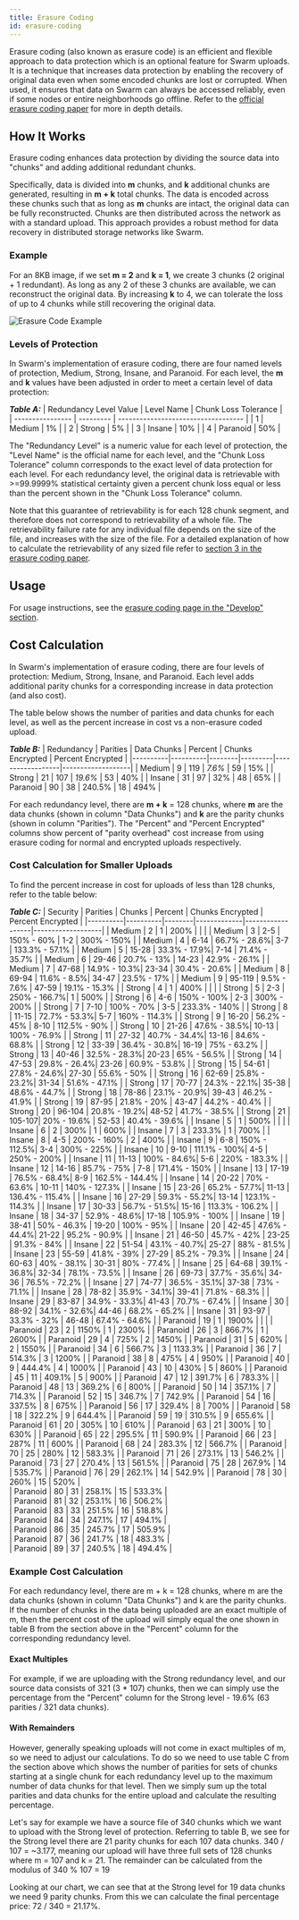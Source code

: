```yaml
---
title: Erasure Coding
id: erasure-coding
---
```


Erasure coding (also known as erasure code) is an efficient and flexible approach to data protection which is an optional feature for Swarm uploads. It is a technique that increases data protection by enabling the recovery of original data even when some encoded chunks are lost or corrupted. When used, it ensures that data on Swarm can always be accessed reliably, even if some nodes or entire neighborhoods go offline. Refer to the [official erasure coding paper](https://papers.ethswarm.org/p/erasure/) for more in depth details. 

## How It Works

Erasure coding enhances data protection by dividing the source data into "chunks" and adding additional redundant chunks.

Specifically, data is divided into **m** chunks, and **k** additional chunks are generated, resulting in **m + k** total chunks. The data is encoded across these chunks such that as long as **m** chunks are intact, the original data can be fully reconstructed. Chunks are then distributed across the network as with a standard upload. This approach provides a robust method for data recovery in distributed storage networks like Swarm.

### Example

For an 8KB image, if we set **m = 2** and **k = 1**, we create 3 chunks (2 original + 1 redundant). As long as any 2 of these 3 chunks are available, we can reconstruct the original data. By increasing **k** to 4, we can tolerate the loss of up to 4 chunks while still recovering the original data.

![Erasure Code Example](https://www.ethswarm.org/uploads/erasure-coding-01.png)

### Levels of Protection

In Swarm's implementation of erasure coding, there are four named levels of protection, Medium, Strong, Insane, and Paranoid. For each level, the **m** and **k** values have been adjusted in order to meet a certain level of data protection:

***Table A:***
| Redundancy Level Value | Level Name | Chunk Loss Tolerance         |      
| ---------------- | --------- | ----------------------------------- |
| 1                | Medium    | 1%                                  | 
| 2                | Strong    | 5%                                  |
| 3                | Insane    | 10%                                 | 
| 4                | Paranoid  | 50%                                 | 

The "Redundancy Level" is a numeric value for each level of protection, the "Level Name" is the official name for each level, and the "Chunk Loss Tolerance" column corresponds to the exact level of data protection for each level. For each redundancy level, the original data is retrievable with >=99.9999% statistical certainty given a percent chunk loss equal or less than the percent shown in the "Chunk Loss Tolerance" column. 

Note that this guarantee of retrievability is for each 128 chunk segment, and therefore does not correspond to retrievability of a whole file. The retrievability failure rate for any individual file depends on the size of the file, and increases with the size of the file. For a detailed explanation of how to calculate the retrievability of any sized file refer to [section 3 in the erasure coding paper](https://papers.ethswarm.org/erasure-coding.pdf).    

## Usage

For usage instructions, see the [erasure coding page in the "Develop" section](/docs/develop/tools-and-features/erasure-coding).

## Cost Calculation

In Swarm's implementation of erasure coding, there are four levels of protection: Medium, Strong, Insane, and Paranoid. Each level adds additional parity chunks for a corresponding increase in data protection (and also cost).

The table below shows the number of parities and data chunks for each level, as well as the percent increase in cost vs a non-erasure coded upload. 

***Table B:***
| Redundancy | Parities | Data Chunks | Percent | Chunks Encrypted | Percent Encrypted |
|----------|----------|--------|---------|------------------|-------------------|
| Medium   | 9        | 119 | *7.6%*  | 59            | 15%           |
| Strong   | 21       | 107 | *19.6%* | 53            | 40%           |
| Insane   | 31       | 97   | 32%  | 48            | 65%            |
| Paranoid | 90       | 38      | 240.5%    | 18               | 494%              |

For each redundancy level, there are **m + k** = 128 chunks, where **m** are the data chunks (shown in column "Data Chunks") and **k** are the parity chunks (shown in column "Parities"). The "Percent" and "Percent Encrypted" columns show percent of "parity overhead" cost increase from using erasure coding for normal and encrypted uploads respectively. 


### Cost Calculation for Smaller Uploads

To find the percent increase in cost for uploads of less than 128 chunks, refer to the table below:

***Table C:***
| Security | Parities | Chunks | Percent     | Chunks Encrypted | Percent Encrypted |
|----------|----------|--------|-------------|------------------|-------------------|
| Medium   | 2        | 1      | 200%        |                  |                   |
| Medium   | 3        | 2-5    | 150% - 60%  | 1-2              | 300% - 150%       |
| Medium   | 4        | 6-14   | 66.7% - 28.6%| 3-7             | 133.3% - 57.1%    |
| Medium   | 5        | 15-28  | 33.3% - 17.9%| 7-14            | 71.4% - 35.7%     |
| Medium   | 6        | 29-46  | 20.7% - 13% | 14-23            | 42.9% - 26.1%     |
| Medium   | 7        | 47-68  | 14.9% - 10.3%| 23-34           | 30.4% - 20.6%     |
| Medium   | 8        | 69-94  | 11.6% - 8.5%| 34-47            | 23.5% - 17%       |
| Medium   | 9        | 95-119 | 9.5% - 7.6% | 47-59            | 19.1% - 15.3%     |
| Strong   | 4        | 1      | 400%        |                  |                   |
| Strong   | 5        | 2-3    | 250% - 166.7%| 1               | 500%              |
| Strong   | 6        | 4-6    | 150% - 100% | 2-3              | 300% - 200%       |
| Strong   | 7        | 7-10   | 100% - 70%  | 3-5              | 233.3% - 140%     |
| Strong   | 8        | 11-15  | 72.7% - 53.3%| 5-7             | 160% - 114.3%     |
| Strong   | 9        | 16-20  | 56.2% - 45% | 8-10             | 112.5% - 90%      |
| Strong   | 10       | 21-26  | 47.6% - 38.5%| 10-13           | 100% - 76.9%      |
| Strong   | 11       | 27-32  | 40.7% - 34.4%| 13-16           | 84.6% - 68.8%     |
| Strong   | 12       | 33-39  | 36.4% - 30.8%| 16-19           | 75% - 63.2%       |
| Strong   | 13       | 40-46  | 32.5% - 28.3%| 20-23           | 65% - 56.5%       |
| Strong   | 14       | 47-53  | 29.8% - 26.4%| 23-26           | 60.9% - 53.8%     |
| Strong   | 15       | 54-61  | 27.8% - 24.6%| 27-30           | 55.6% - 50%       |
| Strong   | 16       | 62-69  | 25.8% - 23.2%| 31-34           | 51.6% - 47.1%     |
| Strong   | 17       | 70-77  | 24.3% - 22.1%| 35-38           | 48.6% - 44.7%     |
| Strong   | 18       | 78-86  | 23.1% - 20.9%| 39-43           | 46.2% - 41.9%     |
| Strong   | 19       | 87-95  | 21.8% - 20%  | 43-47           | 44.2% - 40.4%     |
| Strong   | 20       | 96-104 | 20.8% - 19.2%| 48-52           | 41.7% - 38.5%     |
| Strong   | 21       | 105-107| 20% - 19.6%  | 52-53           | 40.4% - 39.6%     |
| Insane   | 5        | 1      | 500%        |                  |                   |
| Insane   | 6        | 2      | 300%        | 1                | 600%              |
| Insane   | 7        | 3      | 233.3%      | 1                | 700%              |
| Insane   | 8        | 4-5    | 200% - 160% | 2                | 400%              |
| Insane   | 9        | 6-8    | 150% - 112.5%| 3-4             | 300% - 225%       |
| Insane   | 10       | 9-10   | 111.1% - 100%| 4-5             | 250% - 200%       |
| Insane   | 11       | 11-13  | 100% - 84.6%| 5-6              | 220% - 183.3%     |
| Insane   | 12       | 14-16  | 85.7% - 75% | 7-8              | 171.4% - 150%     |
| Insane   | 13       | 17-19  | 76.5% - 68.4%| 8-9             | 162.5% - 144.4%   |
| Insane   | 14       | 20-22  | 70% - 63.6% | 10-11            | 140% - 127.3%     |
| Insane   | 15       | 23-26  | 65.2% - 57.7%| 11-13           | 136.4% - 115.4%   |
| Insane   | 16       | 27-29  | 59.3% - 55.2%| 13-14           | 123.1% - 114.3%   |
| Insane   | 17       | 30-33  | 56.7% - 51.5%| 15-16           | 113.3% - 106.2%   |
| Insane   | 18       | 34-37  | 52.9% - 48.6%| 17-18           | 105.9% - 100%     |
| Insane   | 19       | 38-41  | 50% - 46.3% | 19-20            | 100% - 95%        |
| Insane   | 20       | 42-45  | 47.6% - 44.4%| 21-22           | 95.2% - 90.9%     |
| Insane   | 21       | 46-50  | 45.7% - 42% | 23-25            | 91.3% - 84%       |
| Insane   | 22       | 51-54  | 43.1% - 40.7%| 25-27           | 88% - 81.5%       |
| Insane   | 23       | 55-59  | 41.8% - 39% | 27-29            | 85.2% - 79.3%     |
| Insane   | 24       | 60-63  | 40% - 38.1% | 30-31            | 80% - 77.4%       |
| Insane   | 25       | 64-68  | 39.1% - 36.8%| 32-34           | 78.1% - 73.5%     |
| Insane   | 26       | 69-73  | 37.7% - 35.6%| 34-36           | 76.5% - 72.2%     |
| Insane   | 27       | 74-77  | 36.5% - 35.1%| 37-38           | 73% - 71.1%       |
| Insane   | 28       | 78-82  | 35.9% - 34.1%| 39-41           | 71.8% - 68.3%     |
| Insane   | 29       | 83-87  | 34.9% - 33.3%| 41-43           | 70.7% - 67.4%     |
| Insane   | 30       | 88-92  | 34.1% - 32.6%| 44-46           | 68.2% - 65.2%     |
| Insane   | 31       | 93-97  | 33.3% - 32% | 46-48            | 67.4% - 64.6%     |
| Paranoid | 19       | 1      | 1900%       |                  |                   |
| Paranoid | 23       | 2      | 1150%       | 1                | 2300%             |
| Paranoid | 26       | 3      | 866.7%      | 1                | 2600%             |
| Paranoid | 29       | 4      | 725%        | 2                | 1450%             |
| Paranoid | 31       | 5      | 620%        | 2                | 1550%             |
| Paranoid | 34       | 6      | 566.7%      | 3                | 1133.3%           |
| Paranoid | 36       | 7      | 514.3%      | 3                | 1200%             |
| Paranoid | 38       | 8      | 475%        | 4                | 950%              |
| Paranoid | 40       | 9      | 444.4%      | 4                | 1000%             |
| Paranoid | 43       | 10     | 430%        | 5                | 860%              |
| Paranoid | 45       | 11     | 409.1%      | 5                | 900%              |
| Paranoid | 47       | 12     | 391.7%      | 6                | 783.3%            |
| Paranoid | 48       | 13     | 369.2%      | 6                | 800%              |
| Paranoid | 50       | 14     | 357.1%      | 7                | 714.3%            |
| Paranoid | 52       | 15     | 346.7%      | 7                | 742.9%            |
| Paranoid | 54       | 16     | 337.5%      | 8                | 675%              |
| Paranoid | 56       | 17     | 329.4%      | 8                | 700%              |
| Paranoid | 58       | 18     | 322.2%      | 9                | 644.4%            |
| Paranoid | 59       | 19     | 310.5%      | 9                | 655.6%            |
| Paranoid | 61       | 20     | 305%        | 10               | 610%              |
| Paranoid | 63       | 21     | 300%        | 10               | 630%              |
| Paranoid | 65       | 22     | 295.5%      | 11               | 590.9%            |
| Paranoid | 66       | 23     | 287%        | 11               | 600%              |
| Paranoid | 68       | 24     | 283.3%      | 12               | 566.7%            |
| Paranoid | 70       | 25     | 280%        | 12               | 583.3%            |
| Paranoid | 71       | 26     | 273.1%      | 13               | 546.2%            |
| Paranoid | 73       | 27     | 270.4%      | 13               | 561.5%            |
| Paranoid | 75       | 28     | 267.9%      | 14               | 535.7%            |
| Paranoid | 76       | 29     | 262.1%      | 14               | 542.9%            |
| Paranoid  | 78      | 30      | 260%       | 15               | 520%              |               
| Paranoid  | 80      | 31      | 258.1%     | 15               | 533.3%            |               
| Paranoid  | 81      | 32      | 253.1%     | 16               | 506.2%            |               
| Paranoid  | 83      | 33      | 251.5%     | 16               | 518.8%            |               
| Paranoid  | 84      | 34      | 247.1%     | 17               | 494.1%            |               
| Paranoid  | 86      | 35      | 245.7%     | 17               | 505.9%            |               
| Paranoid  | 87      | 36      | 241.7%     | 18               | 483.3%            |               
| Paranoid  | 89      | 37      | 240.5%     | 18               | 494.4%            |  

### Example Cost Calculation

For each redundancy level, there are m + k = 128 chunks, where m are the data chunks (shown in column "Data Chunks") and k are the parity chunks. If the number of chunks in the data being uploaded are an exact multiple of m, then the percent cost of the upload will simply equal the one shown in table B from the section above in the "Percent" column for the corresponding redundancy level.

#### Exact Multiples

For example, if we are uploading with the Strong redundancy level, and our source data consists of 321 (3 * 107) chunks, then we can simply use the percentage from the "Percent" column for the Strong level - 19.6% (63 parities / 321 data chunks).

#### With Remainders

However, generally speaking uploads will not come in exact multiples of m, so we need to adjust our calculations. To do so we need to use table C from the section above which shows the number of parities for sets of chunks starting at a single chunk for each redundancy level up to the maximum number of data chunks for that level. Then we simply sum up the total parities and data chunks for the entire upload and calculate the resulting percentage.

Let's say for example we have a source file of 340 chunks which we want to upload with the Strong level of protection. Referring to table B, we see for the Strong level there are 21 parity chunks for each 107 data chunks. 340 / 107 = ~3.177, meaning our upload will have three full sets of 128 chunks where m = 107 and k = 21. The remainder can be calculated from the modulus of 340 % 107 = 19


Looking at our chart, we can see that at the Strong level for 19 data chunks we need 9 parity chunks. From this we can calculate the final percentage price: 72 / 340 = 21.17%.